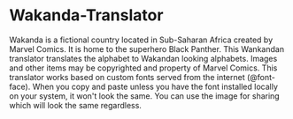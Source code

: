 # Wakanda-Translator
 Wakanda is a fictional country located in Sub-Saharan Africa created by Marvel Comics. It is home to the superhero Black Panther. This Wankandan translator translates the alphabet to Wakandan looking alphabets. Images and other items may be copyrighted and property of Marvel Comics.  This translator works based on custom fonts served from the internet (@font-face). When you copy and paste unless you have the font installed locally on your system, it won't look the same. You can use the image for sharing which will look the same regardless.
